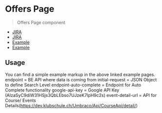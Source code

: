 # Offers Page

> Offers Page component

- [JIRA](https://jira.migros.net/browse/MIDUWEB-166)
- [JIRA](https://jira.migros.net/browse/MIDUWEB-516)
- [Example](../../pages/Angebotsliste-Suchergebnis.html)
- [Example](../../pages/Veranstaltungsliste-Suchergebnis.html)

## Usage

You can find a simple example markup in the above linked example pages. 
endpoint = BE API where data is coming from
initial-request = JSON Object to define Search Level
endpoint-auto-complete = Endpoint for Auto Complete functionality
google-api-key = Google API Key (AIzaSyC9diW31HSjs3QbLEbso7UJzeK7IpH9c2s)
event-detail-url = API for Course/ Events Details(https://dev.klubschule.ch/Umbraco/Api/CourseApi/detail/)